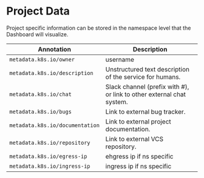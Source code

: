 # Project Data

Project specific information can be stored in the namespace level that the Dashboard will visualize.

| Annotation | Description |
| ---------- | ----------- |
| `metadata.k8s.io/owner` | username |
| `metadata.k8s.io/description` | Unstructured text description of the service for humans. |
| `metadata.k8s.io/chat` | Slack channel (prefix with #), or link to other external chat system. |
| `metadata.k8s.io/bugs` | Link to external bug tracker. |
| `metadata.k8s.io/documentation` | Link to external project documentation. |
| `metadata.k8s.io/repository` | Link to external VCS repository. |
| `metadata.k8s.io/egress-ip` | ehgress ip if ns specific |
| `metadata.k8s.io/ingress-ip` | ingress ip if ns specific |
